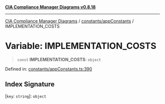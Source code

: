 [**CIA Compliance Manager Diagrams v0.8.18**](../../../README.md)

***

[CIA Compliance Manager Diagrams](../../../modules.md) / [constants/appConstants](../README.md) / IMPLEMENTATION\_COSTS

# Variable: IMPLEMENTATION\_COSTS

> `const` **IMPLEMENTATION\_COSTS**: `object`

Defined in: [constants/appConstants.ts:390](https://github.com/Hack23/cia-compliance-manager/blob/509f2f6138f4e24aa7fe1ae9432ec1ccefbe5f32/src/constants/appConstants.ts#L390)

## Index Signature

\[`key`: `string`\]: `object`
